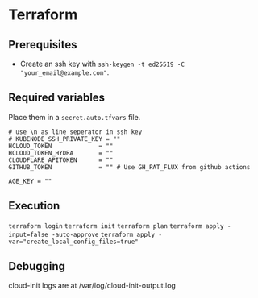 # Terraform

## Prerequisites
- Create an ssh key with `ssh-keygen -t ed25519 -C "your_email@example.com"`.

## Required variables
Place them in a `secret.auto.tfvars` file.
```
# use \n as line seperator in ssh key
# KUBENODE_SSH_PRIVATE_KEY = ""
HCLOUD_TOKEN             = ""
HCLOUD_TOKEN_HYDRA       = ""
CLOUDFLARE_APITOKEN      = ""
GITHUB_TOKEN             = "" # Use GH_PAT_FLUX from github actions

AGE_KEY = ""
```

## Execution
`terraform login`
`terraform init`
`terraform plan`
`terraform apply -input=false -auto-approve`
`terraform apply -var="create_local_config_files=true"`

## Debugging
cloud-init logs are at /var/log/cloud-init-output.log
